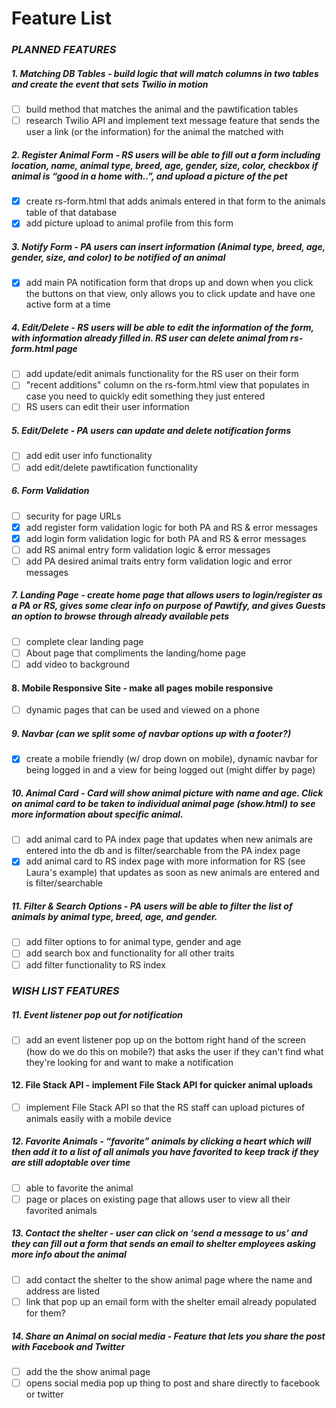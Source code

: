 # Feature List

### *PLANNED FEATURES*
##### 1. Matching DB Tables - build logic that will match columns in two tables and create the event that sets Twilio in motion
- [ ] build method that matches the animal and the pawtification tables
- [ ] research Twilio API and implement text message feature that sends the user a link (or the information) for the animal the matched with
##### 2. Register Animal Form - RS users will be able to fill out a form including location, name, animal type, breed, age, gender, size, color, checkbox if animal is “good in a home with..”, and upload a picture of the pet
- [X] create rs-form.html that adds animals entered in that form to the animals table of that database
- [X] add picture upload to animal profile from this form
##### 3. Notify Form - PA users can insert information (Animal type, breed, age, gender, size, and color) to be notified of an animal
- [X] add main PA notification form that drops up and down when you click the buttons on that view, only allows you to click update and have one active form at a time
##### 4. Edit/Delete - RS users will be able to edit the information of the form, with information already filled in. RS user can delete animal from rs-form.html page
- [ ] add update/edit animals functionality for the RS user on their form
- [ ] "recent additions" column on the rs-form.html view that populates in case you need to quickly edit something they just entered
- [ ] RS users can edit their user information
##### 5. Edit/Delete - PA users can update and delete notification forms 
- [ ] add edit user info functionality
- [ ] add edit/delete pawtification functionality
##### 6. Form Validation
- [ ] security for page URLs
- [X] add register form validation logic for both PA and RS & error messages
- [X] add login form validation logic for both PA and RS & error messages
- [ ] add RS animal entry form validation logic & error messages
- [ ] add PA desired animal traits entry form validation logic and error messages
##### 7. Landing Page - create home page that allows users to login/register as a PA or RS, gives some clear info on purpose of Pawtify, and gives Guests an option to browse through already available pets
- [ ] complete clear landing page
- [ ] About page that compliments the landing/home page
- [ ] add video to background
#### 8. Mobile Responsive Site - make all pages mobile responsive
- [ ] dynamic pages that can be used and viewed on a phone
##### 9. Navbar (can we split some of navbar options up with a footer?)
- [X] create a mobile friendly (w/ drop down on mobile), dynamic navbar for being logged in and a view for being logged out (might differ by page)
##### 10. Animal Card - Card will show animal picture with name and age. Click on animal card to be taken to individual animal page (show.html) to see more information about specific animal.
- [ ] add animal card to PA index page that updates when new animals are entered into the db and is filter/searchable from the PA index page
- [X] add animal card to RS index page with more information for RS (see Laura's example) that updates as soon as new animals are entered and is filter/searchable
##### 11. Filter & Search Options - PA users will be able to filter the list of animals by animal type, breed, age, and gender.
- [ ] add filter options to for animal type, gender and age
- [ ] add search box and functionality for all other traits
- [ ] add filter functionality to RS index
 
### *WISH LIST FEATURES*
##### 11. Event listener pop out for notification
- [ ] add an event listener pop up on the bottom right hand of the screen (how do we do this on mobile?) that asks the user if they can't find what they're looking for and want to make a notification
#### 12. File Stack API - implement File Stack API for quicker animal uploads
- [ ] implement File Stack API so that the RS staff can upload pictures of animals easily with a mobile device
##### 12. Favorite Animals - “favorite” animals by clicking a heart which will then add it to a list of all animals you have favorited to keep track if they are still adoptable over time
- [ ] able to favorite the animal
- [ ] page or places on existing page that allows user to view all their favorited animals
##### 13. Contact the shelter - user can click on ‘send a message to us’ and they can fill out a form that sends an email to shelter employees asking more info about the animal
- [ ] add contact the shelter to the show animal page where the name and address are listed 
- [ ] link that pop up an email form with the shelter email already populated for them?
##### 14. Share an Animal on social media - Feature that lets you share the post with Facebook and Twitter
- [ ] add the the show animal page
- [ ] opens social media pop up thing to post and share directly to facebook or twitter